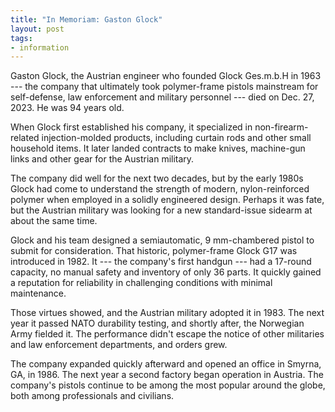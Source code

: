 ```yaml
---
title: "In Memoriam: Gaston Glock"
layout: post
tags: 
- information
---
```


Gaston Glock, the Austrian engineer who founded Glock Ges.m.b.H in 1963 --- the company that ultimately took polymer-frame pistols mainstream for self-defense, law enforcement and military personnel --- died on Dec. 27, 2023. He was 94 years old.

When Glock first established his company, it specialized in non-firearm-related injection-molded products, including curtain rods and other small household items. It later landed contracts to make knives, machine-gun links and other gear for the Austrian military.

The company did well for the next two decades, but by the early 1980s Glock had come to understand the strength of modern, nylon-reinforced polymer when employed in a solidly engineered design. Perhaps it was fate, but the Austrian military was looking for a new standard-issue sidearm at about the same time.

Glock and his team designed a semiautomatic, 9 mm-chambered pistol to submit for consideration. That historic, polymer-frame Glock G17 was introduced in 1982. It --- the company's first handgun --- had a 17-round capacity, no manual safety and inventory of only 36 parts. It quickly gained a reputation for reliability in challenging conditions with minimal maintenance.

Those virtues showed, and the Austrian military adopted it in 1983. The next year it passed NATO durability testing, and shortly after, the Norwegian Army fielded it. The performance didn't escape the notice of other militaries and law enforcement departments, and orders grew.

The company expanded quickly afterward and opened an office in Smyrna, GA, in 1986. The next year a second factory began operation in Austria. The company's pistols continue to be among the most popular around the globe, both among professionals and civilians.
